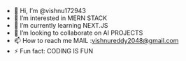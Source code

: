 - 👋 Hi, I’m @vishnu172943
- 👀 I’m interested in MERN STACK
- 🌱 I’m currently learning NEXT.JS 
- 💞️ I’m looking to collaborate on AI PROJECTS
- 📫 How to reach me MAIL :vishnureddy2048@gmail.com 
- ⚡ Fun fact: CODING IS FUN

<!---
vishnu172943/vishnu172943 is a ✨ special ✨ repository because its `README.md` (this file) appears on your GitHub profile.
You can click the Preview link to take a look at your changes.
--->
